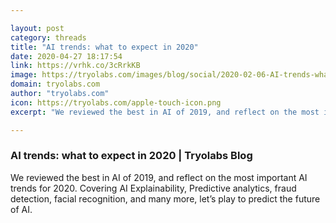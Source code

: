 ```yaml
---

layout: post
category: threads
title: "AI trends: what to expect in 2020"
date: 2020-04-27 18:17:54
link: https://vrhk.co/3cRrkKB
image: https://tryolabs.com/images/blog/social/2020-02-06-AI-trends-what-to-expect-in-2020.dd9eeeb9.png
domain: tryolabs.com
author: "tryolabs.com"
icon: https://tryolabs.com/apple-touch-icon.png
excerpt: "We reviewed the best in AI of 2019, and reflect on the most important AI trends for 2020. Covering AI Explainability, Predictive analytics, fraud detection, facial recognition, and many more, let’s play to predict the future of AI."

---
```


### AI trends: what to expect in 2020 | Tryolabs Blog

We reviewed the best in AI of 2019, and reflect on the most important AI trends for 2020. Covering AI Explainability, Predictive analytics, fraud detection, facial recognition, and many more, let’s play to predict the future of AI.